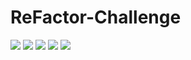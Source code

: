 # ReFactor-Challenge
<img src="file:///C:/Users/Emman/projects/Develop/index.html">
<img src="file:///C:/Users/Emman/projects/Develop/assets/images/Screen%20shot%201.PNG">
<img src="./assets/images/Screen shot 2.png">
<img src="./assets/images/Screen shot 3.png">
<img src="./assets/images/Screen shot 4.png">

